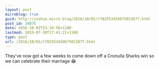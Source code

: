 ```yaml
---
layout: post
microblog: true
guid: http://joshua.micro.blog/2016/10/02/t782553458675023877.html
post_id: 34875
date: 2016-10-02T23:10:58+1100
lastmod: 2019-07-30T17:41:21+1100
type: post
url: /2016/10/02/t782553458675023877.html
---
```

They've now got a few weeks to come down off a Cronulla Sharks win so we can celebrate their marriage 😂
